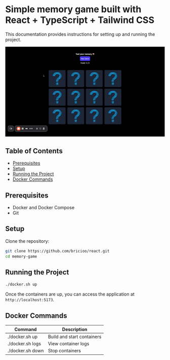 # Simple memory game built with React + TypeScript + Tailwind CSS

This documentation provides instructions for setting up and running the project.

![Preview](public/preview.gif)

## Table of Contents
- [Prerequisites](#prerequisites)
- [Setup](#setup)
- [Running the Project](#running-the-project)
- [Docker Commands](#docker-commands)

## Prerequisites
- Docker and Docker Compose
- Git

## Setup
Clone the repository:
```bash
git clone https://github.com/bricioo/react.git
cd memory-game
```

## Running the Project
```bash
./docker.sh up
```
Once the containers are up, you can access the application at `http://localhost:5173`.

## Docker Commands
| Command | Description |
|---------|-------------|
| ./docker.sh up | Build and start containers |
| ./docker.sh logs | View container logs |
| ./docker.sh down | Stop containers |
